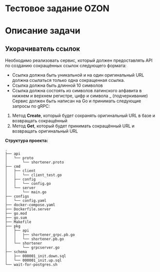 # Тестовое задание OZON

# Описание задачи

## Укорачиватель ссылок

Необходимо реализовать сервис, который должен предоставлять API по созданию сокращённых ссылок следующего формата:
- Ссылка должна быть уникальной и на один оригинальный URL должна ссылаться только одна сокращенная ссылка.
- Ссылка должна быть длинной 10 символов
- Ссылка должна состоять из символов латинского алфавита в нижнем и верхнем регистре, цифр и символа _ (подчеркивание)
Сервис должен быть написан на Go и принимать следующие запросы по gRPC:
1. Метод **Create**, который будет сохранять оригинальный URL в базе и возвращать сокращённый
2. Метод **Get**, который будет принимать сокращённый URL и возвращать оригинальный URL

**Структура проекта:**
```
.
├── api
│   └── proto
│       └── shortener.proto
├── cmd
│   ├── client
│   │   └── client_test.go
│   ├── config
│   │   └── config.go
│   └── server
│       └── main.go
├── configs
│   └── config.yaml
├── docker-compose.yaml
├── Dockerfile.server
├── go.mod
├── go.sum
├── Makefile
├── pkg
│   ├── api
│   │   ├── shortener_grpc.pb.go
│   │   └── shortener.pb.go
│   └── shortener
│       └── grpcserver.go
├── schema
│   ├── 000001_init.down.sql
│   └── 000001_init.up.sql
└── wait-for-postgres.sh
```

